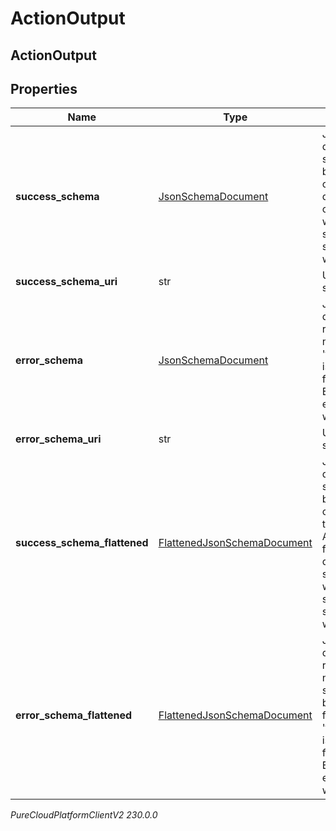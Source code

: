 # ActionOutput

## ActionOutput

## Properties

|Name | Type | Description | Notes|
|------------ | ------------- | ------------- | -------------|
| **success_schema** | [JsonSchemaDocument](JsonSchemaDocument) | JSON schema that defines the transformed, successful result that will be sent back to the caller. If the &#39;flatten&#39; query parameter is omitted or false, this field will be returned. Either successSchema or successSchemaFlattened will be returned, not both. | [optional] |
| **success_schema_uri** | str | URI to retrieve success schema | [optional] |
| **error_schema** | [JsonSchemaDocument](JsonSchemaDocument) | JSON schema that defines the body of response when request is not successful. If the &#39;flatten&#39; query parameter is omitted or false, this field will be returned. Either errorSchema or errorSchemaFlattened will be returned, not both. | [optional] |
| **error_schema_uri** | str | URI to retrieve error schema | [optional] |
| **success_schema_flattened** | [FlattenedJsonSchemaDocument](FlattenedJsonSchemaDocument) | JSON schema that defines the transformed, successful result that will be sent back to the caller. The schema is transformed based on Architect&#39;s flattened format. If the &#39;flatten&#39; query parameter is supplied as true, this field will be returned. Either successSchema or successSchemaFlattened will be returned, not both. | [optional] |
| **error_schema_flattened** | [FlattenedJsonSchemaDocument](FlattenedJsonSchemaDocument) | JSON schema that defines the body of response when request is not successful. The schema is transformed based on Architect&#39;s flattened format. If the &#39;flatten&#39; query parameter is supplied as true, this field will be returned. Either errorSchema or errorSchemaFlattened will be returned, not both. | [optional] |



_PureCloudPlatformClientV2 230.0.0_
